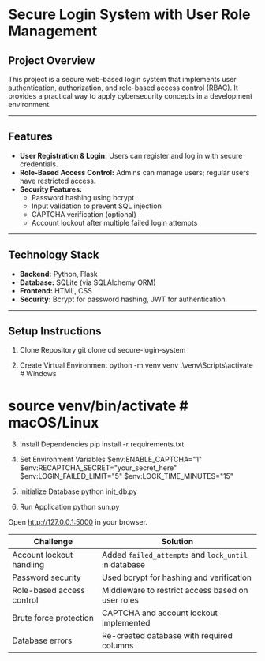 # Secure Login System with User Role Management

## Project Overview
This project is a secure web-based login system that implements user authentication, authorization, and role-based access control (RBAC). It provides a practical way to apply cybersecurity concepts in a development environment.

---

## Features

- **User Registration & Login:** Users can register and log in with secure credentials.  
- **Role-Based Access Control:** Admins can manage users; regular users have restricted access.  
- **Security Features:**  
  - Password hashing using bcrypt  
  - Input validation to prevent SQL injection  
  - CAPTCHA verification (optional)  
  - Account lockout after multiple failed login attempts  

---

## Technology Stack

- **Backend:** Python, Flask  
- **Database:** SQLite (via SQLAlchemy ORM)  
- **Frontend:** HTML, CSS  
- **Security:** Bcrypt for password hashing, JWT for authentication  

---

## Setup Instructions

1. Clone Repository
git clone <your-github-repo-url>
cd secure-login-system

2. Create Virtual Environment
python -m venv venv
.\venv\Scripts\activate  # Windows

# source venv/bin/activate  # macOS/Linux

3. Install Dependencies
pip install -r requirements.txt

4. Set Environment Variables
$env:ENABLE_CAPTCHA="1"
$env:RECAPTCHA_SECRET="your_secret_here"
$env:LOGIN_FAILED_LIMIT="5"
$env:LOCK_TIME_MINUTES="15"

5. Initialize Database
python init_db.py

6. Run Application
python sun.py

Open http://127.0.0.1:5000
 in your browser.

 | Challenge                 | Solution                                             |
| ------------------------- | ---------------------------------------------------- |
| Account lockout handling  | Added `failed_attempts` and `lock_until` in database |
| Password security         | Used bcrypt for hashing and verification             |
| Role-based access control | Middleware to restrict access based on user roles    |
| Brute force protection    | CAPTCHA and account lockout implemented              |
| Database errors           | Re-created database with required columns            |
